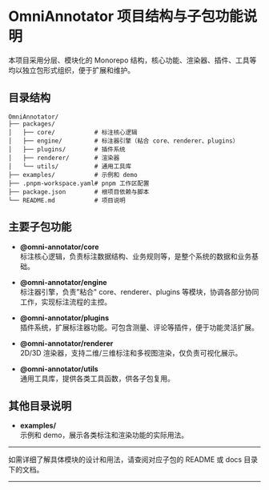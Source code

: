 # OmniAnnotator 项目结构与子包功能说明

本项目采用分层、模块化的 Monorepo 结构，核心功能、渲染器、插件、工具等均以独立包形式组织，便于扩展和维护。

## 目录结构

```text
OmniAnnotator/
├── packages/
│   ├── core/           # 标注核心逻辑
│   ├── engine/         # 标注器引擎（粘合 core、renderer、plugins）
│   ├── plugins/        # 插件系统
│   ├── renderer/       # 渲染器
│   └── utils/          # 通用工具库
├── examples/           # 示例和 demo
├── .pnpm-workspace.yaml# pnpm 工作区配置
├── package.json        # 根项目依赖与脚本
└── README.md           # 项目说明
```

## 主要子包功能

- **@omni-annotator/core**  
  标注核心逻辑，负责标注数据结构、业务规则等，是整个系统的数据和业务基础。

- **@omni-annotator/engine**  
  标注器引擎，负责"粘合" core、renderer、plugins 等模块，协调各部分协同工作，实现标注流程的主控。

- **@omni-annotator/plugins**  
  插件系统，扩展标注器功能。可包含测量、评论等插件，便于功能灵活扩展。

- **@omni-annotator/renderer**  
  2D/3D 渲染器，支持二维/三维标注和多视图渲染，仅负责可视化展示。

- **@omni-annotator/utils**  
  通用工具库，提供各类工具函数，供各子包复用。

## 其他目录说明

- **examples/**  
  示例和 demo，展示各类标注和渲染功能的实际用法。

---

如需详细了解具体模块的设计和用法，请查阅对应子包的 README 或 docs 目录下的文档。

---
